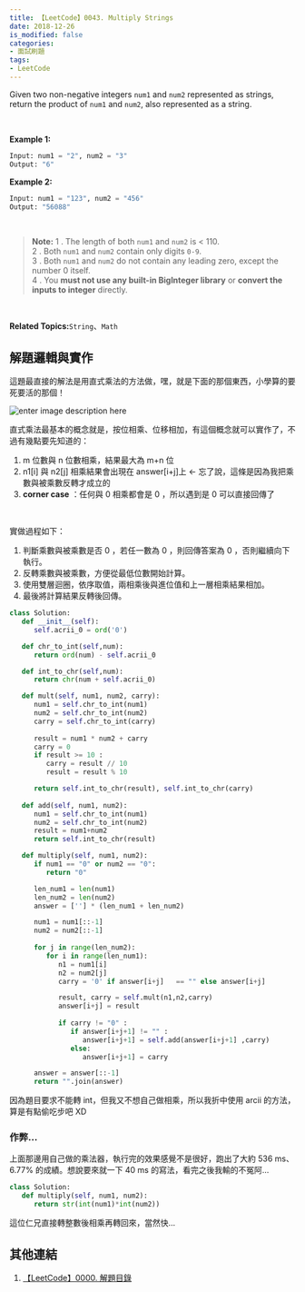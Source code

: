 ```yaml
---
title: 【LeetCode】0043. Multiply Strings
date: 2018-12-26
is_modified: false
categories:
- 面試刷題
tags:
- LeetCode
--- 
```


Given two non-negative integers `num1` and `num2` represented as strings, return the product of `num1` and `num2`, also represented as a string.

<!--more-->
<br class="big">

**Example 1:**
```python
Input: num1 = "2", num2 = "3"
Output: "6"
```

**Example 2:**
```python
Input: num1 = "123", num2 = "456"
Output: "56088"
```
<br class="big">

> **Note:**
> 1 .  The length of both  `num1`  and  `num2`  is < 110.    
> 2 .  Both  `num1`  and  `num2`  contain only digits  `0-9`.    
> 3 .  Both  `num1`  and  `num2` do not contain any leading zero, except the number 0 itself.     
> 4 .  You  **must not use any built-in BigInteger library**  or  **convert the inputs to integer**  directly.   

<br class="big">

**Related Topics:**`String`、`Math`



## 解題邏輯與實作
這題最直接的解法是用直式乘法的方法做，嘿，就是下面的那個東西，小學算的要死要活的那個！

![enter image description here](https://slidesplayer.com/slide/11174206/60/images/26/%E7%9B%B4%E5%BC%8F%E4%B9%98%E6%B3%95%E7%9A%84%E6%A6%82%E5%BF%B5.jpg)


直式乘法最基本的概念就是，按位相乘、位移相加，有這個概念就可以實作了，不過有幾點要先知道的：
1. m 位數與 n 位數相乘，結果最大為 m+n 位
2. n1[i] 與 n2[j] 相乘結果會出現在 answer[i+j]上 ← 忘了說，這條是因為我把乘數與被乘數反轉才成立的
3. **corner case** ：任何與 0 相乘都會是 0 ，所以遇到是 0 可以直接回傳了

<br class="big">

實做過程如下：
 1.  判斷乘數與被乘數是否 0 ，若任一數為 0 ，則回傳答案為 0 ，否則繼續向下執行。 
 2.  反轉乘數與被乘數，方便從最低位數開始計算。 
 3.  使用雙層迴圈，依序取值，兩相乘後與進位值和上一層相乘結果相加。
 4.  最後將計算結果反轉後回傳。  

 
```python
class Solution:
   def __init__(self):
      self.acrii_0 = ord('0')

   def chr_to_int(self,num):
      return ord(num) - self.acrii_0

   def int_to_chr(self,num):
      return chr(num + self.acrii_0)

   def mult(self, num1, num2, carry):
      num1 = self.chr_to_int(num1)
      num2 = self.chr_to_int(num2)
      carry = self.chr_to_int(carry)
	
      result = num1 * num2 + carry
      carry = 0
      if result >= 10 :
         carry = result // 10
         result = result % 10

      return self.int_to_chr(result), self.int_to_chr(carry)
	
   def add(self, num1, num2):
      num1 = self.chr_to_int(num1)
      num2 = self.chr_to_int(num2)
      result = num1+num2
      return self.int_to_chr(result)

   def multiply(self, num1, num2):
      if num1 == "0" or num2 == "0":
         return "0"

      len_num1 = len(num1)
      len_num2 = len(num2)
      answer = [''] * (len_num1 + len_num2)

      num1 = num1[::-1]
      num2 = num2[::-1]
 
      for j in range(len_num2):
         for i in range(len_num1):
            n1 = num1[i]
            n2 = num2[j]
            carry = '0' if answer[i+j]   == "" else answer[i+j] 

            result, carry = self.mult(n1,n2,carry)
            answer[i+j] = result
		 
            if carry != "0" :
               if answer[i+j+1] != "" :
                  answer[i+j+1] = self.add(answer[i+j+1] ,carry)
               else:
                  answer[i+j+1] = carry

      answer = answer[::-1]	
      return "".join(answer)
```
因為題目要求不能轉 int，但我又不想自己做相乘，所以我折中使用 arcii 的方法，算是有點偷吃步吧 XD



### 作弊...
上面那邊用自己做的乘法器，執行完的效果感覺不是很好，跑出了大約 536 ms、6.77% 的成績。想說要來就一下 40 ms 的寫法，看完之後我輸的不冤阿...

```python  
class Solution:  
   def multiply(self, num1, num2):      
      return str(int(num1)*int(num2))
```
這位仁兄直接轉整數後相乘再轉回來，當然快...



## 其他連結
1. [【LeetCode】0000. 解題目錄](/LeetCode-0000-Contents/)